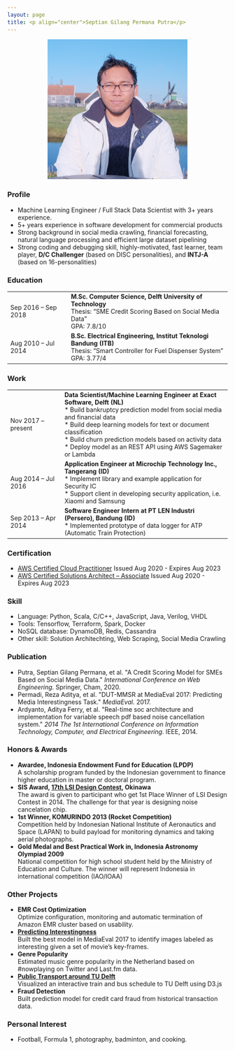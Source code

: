 ```yaml
---
layout: page
title: <p align="center">Septian Gilang Permana Putra</p>
---
```

<p align="center"><img src="/assets/images/pages/resume.jpg" width="320"></p>

### Profile
* Machine Learning Engineer / Full Stack Data Scientist with 3+ years experience.
* 5+ years experience in software development for commercial products
* Strong background in social media crawling, financial forecasting, natural language processing and efficient large dataset pipelining
* Strong coding and debugging skill, highly-motivated, fast learner, team player, **D/C Challenger** (based on DISC personalities), and **INTJ-A** (based on 16-personalities)


### Education
<table>
 <tbody>
  <tr>
   <td>Sep 2016 – Sep 2018</td>
   <td>
    <strong>M.Sc. Computer Science, Delft University of Technology</strong><br/>
    Thesis: “SME Credit Scoring Based on Social Media Data”<br/>
    GPA: 7.8/10<br/>
   </td>
  </tr>
  <tr>
   <td>Aug 2010 – Jul 2014</td>
   <td>
    <strong>B.Sc. Electrical Engineering, Institut Teknologi Bandung (ITB)</strong><br/>
    Thesis: “Smart Controller for Fuel Dispenser System”<br/>
    GPA: 3.77/4<br/>
   </td>
  </tr>
 </tbody>
</table>

### Work
<table>
 <tbody>
  <tr>
   <td>Nov 2017 – present</td>
   <td>
    <strong>Data Scientist/Machine Learning Engineer at Exact Software, Delft (NL)</strong><br/>
    * Build bankruptcy prediction model from social media and financial data<br/>
    * Build deep learning models for text or document classification<br/>
    * Build churn prediction models based on activity data<br/>
    * Deploy model as an REST API using AWS Sagemaker or Lambda<br/>
   </td>
  </tr>
  <tr>
   <td>Aug 2014 – Jul 2016</td>
   <td>
    <strong>Application Engineer at Microchip Technology Inc., Tangerang (ID)</strong><br/>
    * Implement library and example application for Security IC<br/>
    * Support client in developing security application, i.e. Xiaomi and Samsung<br/>
   </td>
  </tr>
    <tr>
   <td>Sep 2013 – Apr 2014</td>
   <td>
    <strong>Software Engineer Intern at PT LEN Industri (Persero), Bandung (ID)</strong><br/>
    * Implemented prototype of data logger for ATP (Automatic Train Protection)<br/>
   </td>
  </tr>
 </tbody>
</table>

### Certification
* [AWS Certified Cloud Practitioner](https://www.youracclaim.com/badges/a6a0a795-0c9b-4150-a5e1-9e08d825695a)
  Issued Aug 2020 - Expires Aug 2023
* [AWS Certified Solutions Architect – Associate](https://www.youracclaim.com/badges/9f9e5124-9020-4316-a903-badc36b4de98)
  Issued Aug 2020 - Expires Aug 2023

### Skill
* Language: Python, Scala,  C/C++, JavaScript, Java, Verilog, VHDL
* Tools: Tensorflow, Terraform, Spark, Docker
* NoSQL database: DynamoDB, Redis, Cassandra
* Other skill: Solution Architechting, Web Scraping, Social Media Crawling

### Publication
* Putra, Septian Gilang Permana, et al. "A Credit Scoring Model for SMEs Based on Social Media Data." *International Conference on Web Engineering*. Springer, Cham, 2020.
* Permadi, Reza Aditya, et al. "DUT-MMSR at MediaEval 2017: Predicting Media Interestingness Task." *MediaEval.* 2017.
* Ardyanto, Aditya Ferry, et al. "Real-time soc architecture and implementation for variable speech pdf based noise cancellation system." *2014 The 1st International Conference on Information Technology, Computer, and Electrical Engineering*. IEEE, 2014.

### Honors & Awards
* **Awardee, Indonesia Endowment Fund for Education (LPDP)**<br/>
  A scholarship program funded by the Indonesian government to finance higher education in master or doctoral program.
* **SIS Award, [17th LSI Design Contest](http://www.lsi-contest.com/2014/result_2014_e.html), Okinawa**<br/>
  The award is given to participant who get 1st Place Winner of LSI Design Contest in 2014. The challenge for that year is designing noise cancelation chip.
* **1st Winner, KOMURINDO 2013 (Rocket Competition)**<br/>
  Competition held by Indonesian National Institute of Aeronautics and Space (LAPAN) to build payload for monitoring dynamics and taking aerial photographs.
* **Gold Medal and Best Practical Work in, Indonesia Astronomy Olympiad 2009**<br/>
  National competition for high school student held by the Ministry of Education and Culture. The winner will represent Indonesia in international competition (IAO/IOAA)

### Other Projects
* **EMR Cost Optimization**<br/>
  Optimize configuration, monitoring and automatic termination of Amazon EMR cluster based on usability.
* [**Predicting Interestingness**](https://www.youtube.com/watch?t=341&v=dWhSJuR5DuM&feature=youtu.be)<br/>
  Built the best model in MediaEval 2017 to identify images labeled as interesting given a set of movie’s key-frames.
* **Genre Popularity**<br/>
  Estimated music genre popularity in the Netherland based on #nowplaying on Twitter and Last.fm data.
* [**Public Transport around TU Delft**](https://youtu.be/yzl_RQEvFQs?t=6)<br/>
  Visualized an interactive train and bus schedule to TU Delft using D3.js
* **Fraud Detection**<br/>
  Built prediction model for credit card fraud from historical transaction data.


### Personal Interest
* Football, Formula 1, photography, badminton, and cooking.

